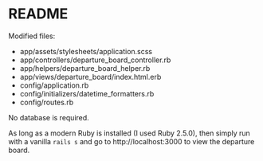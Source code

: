 # README

Modified files:
 * app/assets/stylesheets/application.scss
 * app/controllers/departure_board_controller.rb
 * app/helpers/departure_board_helper.rb
 * app/views/departure_board/index.html.erb
 * config/application.rb
 * config/initializers/datetime_formatters.rb
 * config/routes.rb

No database is required.

As long as a modern Ruby is installed (I used Ruby 2.5.0), then simply run with a vanilla `rails s` and go to http://localhost:3000 to view the departure board.
